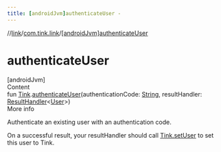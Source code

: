 ```yaml
---
title: [androidJvm]authenticateUser -
---
```

//[link](../index.md)/[com.tink.link](index.md)/[[androidJvm]authenticateUser]([android-jvm]authenticate-user.md)



# authenticateUser  
[androidJvm]  
Content  
fun [Tink](../com.tink.core/[android-jvm]-tink/index.md).[authenticateUser]([android-jvm]authenticate-user.md)(authenticationCode: [String](https://kotlinlang.org/api/latest/jvm/stdlib/kotlin/-string/index.html), resultHandler: [ResultHandler](../com.tink.service.handler/[android-jvm]-result-handler/index.md)<[User](../com.tink.model.user/[android-jvm]-user/index.md)>)  
More info  


Authenticate an existing user with an authentication code.



On a successful result, your resultHandler should call [Tink.setUser](../com.tink.core/[android-jvm]-tink/set-user.md) to set this user to Tink.

  



